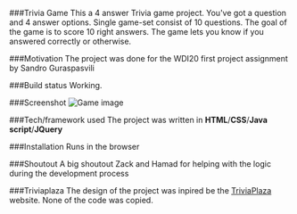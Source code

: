 ###Trivia Game
This a 4 answer Trivia game project. You've got a question and 4 answer options. Single game-set consist of 10 questions. The goal of the game is to score 10 right answers. The game lets you know if you answered correctly or otherwise.

###Motivation
The project was done for the WDI20 first project assignment by Sandro Guraspasvili

###Build status
Working.

###Screenshot
![Game image](images/game_main_screen "Main game screen")

###Tech/framework used
The project was written in **HTML**/**CSS**/**Java script**/**JQuery**

###Installation
Runs in the browser

###Shoutout
A big shoutout Zack and Hamad for helping with the logic during the development process

###Triviaplaza
The design of the project was inpired be the [TriviaPlaza](http://www.triviaplaza.com/) website. None of the code was copied.
